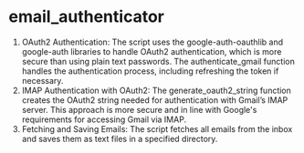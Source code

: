 
# email_authenticator
1. OAuth2 Authentication:
The script uses the google-auth-oauthlib and google-auth libraries to handle OAuth2 authentication, which is more secure than using plain text passwords.
The authenticate_gmail function handles the authentication process, including refreshing the token if necessary.
2. IMAP Authentication with OAuth2:
The generate_oauth2_string function creates the OAuth2 string needed for authentication with Gmail’s IMAP server.
This approach is more secure and in line with Google's requirements for accessing Gmail via IMAP.
3. Fetching and Saving Emails:
The script fetches all emails from the inbox and saves them as text files in a specified directory.
